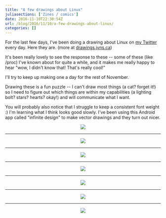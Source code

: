 ```yaml
---
title: "A few drawings about Linux"
juliasections: ['Zines / comics']
date: 2016-11-10T22:30:54Z
url: /blog/2016/11/10/a-few-drawings-about-linux/
categories: []
---
```


For the last few days, I've been doing a drawing about Linux on
[my Twitter](https://twitter.com/b0rk) every day. Here they are. (more
at [drawings.jvns.ca](https://drawings.jvns.ca))

It's been really lovely to see the response to these -- some of these
(like /proc) I've known about for quite a while, and it makes me really
happy to hear "wow, I didn't know that! That's really cool!"

I'll try to keep up making one a day for the rest of November.

Drawing these is a fun puzzle -- I can't draw most things (a cat? forget
it!) so I need to figure out which things are within my capabilities (a
lighting bolt? stars? hearts? okay!) and will communicate what I want.

You will probably also notice that I struggle to keep a consistent font
weight :) I'm learning what I think looks good slowly. I've been using
this Android app called "infinite design" to make vector drawings and
they turn out nicer.

<div align="center">
<a href="/images/drawings/syscalls.svg"> <img src="/images/drawings/syscalls.png">
</a>
</div>

<hr>

<div align="center">
<a href="/images/drawings/proc.svg"> <img src="/images/drawings/proc.png">
</a>
</div>

<hr>
<div align="center">
<a href="/images/drawings/signals.svg"> <img src="/images/drawings/signals.png">
</a>
</div>

<hr>
<div align="center">
<a href="/images/drawings/os-responsibilities.svg"> <img src="/images/drawings/os-responsibilities.png">
</a>
</div>

<hr>
<div align="center">
<a href="/images/drawings/distributed-systems.svg"> <img src="/images/drawings/distributed-systems.png">
</a>
</div>

<hr>
<div align="center">
<a href="/images/drawings/file-descriptors.svg"> <img src="/images/drawings/file-descriptors.png">
</a>
</div>

<hr>
<div align="center">
<a href="/images/drawings/filesystem-cache.svg"> <img src="/images/drawings/filesystem-cache.png">
</a>
</div>
